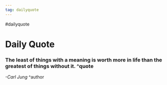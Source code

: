 ```yaml
---
tag: dailyquote
---
```


#dailyquote

# Daily Quote

### The least of things with a meaning is worth more in life than the greatest of things without it. ^quote
*-Carl Jung* ^author
